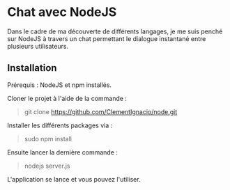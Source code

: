 # Chat avec NodeJS
Dans le cadre de ma découverte de différents langages, je me suis penché sur NodeJS à travers un chat permettant le dialogue instantané entre plusieurs utilisateurs.

## Installation
Prérequis : NodeJS et npm installés.

Cloner le projet à l'aide de la commande :
> git clone https://github.com/ClementIgnacio/node.git

Installer les différents packages via :
> sudo npm install

 Ensuite lancer la dernière commande :
 > nodejs server.js

 L'application se lance et vous pouvez l'utiliser.
